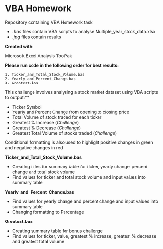 # VBA Homework
Repository containing VBA Homework task
  
- _.bas_ files contain VBA scripts to analyse Multiple_year_stock_data.xlsx
- _.jpg_ files contain results
  
**Created with:**
  
Microsoft Excel Analysis ToolPak
  
**Please run code in the following order for best results:**
```
1. Ticker_and_Total_Stock_Volume.bas
2. Yearly_and_Percent_Change.bas
3. Greatest.bas
```
  
This challenge involves analysing a stock market dataset using VBA scripts to output:**
- Ticker Symbol
- Yearly and Percent Change from opening to closing price
- Total Volume of stock traded for each ticker
- Greatest % Increase (_Challenge_)
- Greatest % Decrease (_Challenge_)
- Greatest Total Volume of stocks traded (_Challenge_)
  
Conditional formatting is also used to highlight positive changes in green and negative changes in red
  
**Ticker_and_Total_Stock_Volume.bas**
- Creating titles for summary table for ticker, yearly change, percent change and total stock volume
- Find values for ticker and total stock volume and input values into summary table
  
**Yearly_and_Percent_Change.bas**
- Find values for yearly change and percent change and input values into summary table
- Changing formatting to Percentage

**Greatest.bas**
- Creating summary table for bonus challenge
- Find values for ticker, value, greatest % increase, greatest % decrease and greatest total volume

